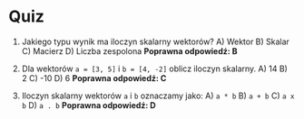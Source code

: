  # Quiz

1. Jakiego typu wynik ma iloczyn skalarny wektorów?
   A) Wektor
   B) Skalar
   C) Macierz
   D) Liczba zespolona
   **Poprawna odpowiedź: B**

2. Dla wektorów `a = [3, 5]` i `b = [4, -2]` oblicz iloczyn skalarny.
   A) 14
   B) 2
   C) -10
   D) 6
   **Poprawna odpowiedź: C**

3. Iloczyn skalarny wektorów `a` i `b` oznaczamy jako:
   A) `a * b`
   B) `a + b`
   C) `a x b`
   D) `a . b`
   **Poprawna odpowiedź: D**

